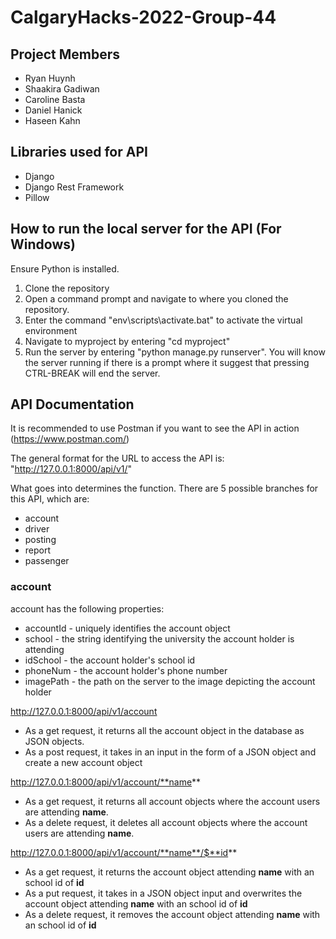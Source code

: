 # CalgaryHacks-2022-Group-44
## Project Members
 * Ryan Huynh
 * Shaakira Gadiwan
 * Caroline Basta
 * Daniel Hanick
 * Haseen Kahn

## Libraries used for API
 * Django
 * Django Rest Framework
 * Pillow

## How to run the local server for the API (For Windows)
Ensure Python is installed.
1. Clone the repository
2. Open a command prompt and navigate to where you cloned the repository.
3. Enter the command "env\scripts\activate.bat" to activate the virtual environment
4. Navigate to myproject by entering "cd myproject"
5. Run the server by entering "python manage.py runserver". You will know the server running if there is a prompt where it suggest that pressing CTRL-BREAK will end the server.

## API Documentation
It is recommended to use Postman if you want to see the API in action (https://www.postman.com/)

The general format for the URL to access the API is:
"http://127.0.0.1:8000/api/v1/<commands>"

What goes into <commands> determines the function. There are 5 possible branches for this API, which are:
  * account
  * driver
  * posting
  * report
  * passenger
  
### account
  account has the following properties:
  * accountId - uniquely identifies the account object
  * school - the string identifying the university the account holder is attending
  * idSchool - the account holder's school id
  * phoneNum - the account holder's phone number
  * imagePath - the path on the server to the image depicting the account holder
  
  
  http://127.0.0.1:8000/api/v1/account
  * As a get request, it returns all the account object in the database as JSON objects.
  * As a post request, it takes in an input in the form of a JSON object and create a new account object
  
  http://127.0.0.1:8000/api/v1/account/**name**
  * As a get request, it returns all account objects where the account users are attending **name**.
  * As a delete request, it deletes all account objects where the account users are attending **name**.
  
  http://127.0.0.1:8000/api/v1/account/**name**/$**id**
  * As a get request, it returns the account object attending **name** with an school id of **id**
  * As a put request, it takes in a JSON object input and overwrites the account object attending **name** with an school id of **id**
  * As a delete request, it removes the account object attending **name** with an school id of **id**
  
  
